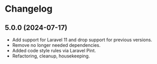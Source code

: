 # Changelog

## 5.0.0 (2024-07-17)

* Add support for Laravel 11 and drop support for previous versions.
* Remove no longer needed dependencies.
* Added code style rules via Laravel Pint.
* Refactoring, cleanup, housekeeping.
